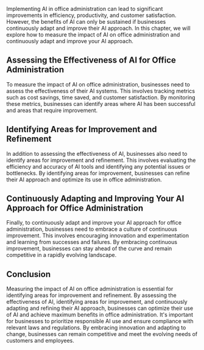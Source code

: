 
Implementing AI in office administration can lead to significant improvements in efficiency, productivity, and customer satisfaction. However, the benefits of AI can only be sustained if businesses continuously adapt and improve their AI approach. In this chapter, we will explore how to measure the impact of AI on office administration and continuously adapt and improve your AI approach.

Assessing the Effectiveness of AI for Office Administration
-----------------------------------------------------------

To measure the impact of AI on office administration, businesses need to assess the effectiveness of their AI systems. This involves tracking metrics such as cost savings, time saved, and customer satisfaction. By monitoring these metrics, businesses can identify areas where AI has been successful and areas that require improvement.

Identifying Areas for Improvement and Refinement
------------------------------------------------

In addition to assessing the effectiveness of AI, businesses also need to identify areas for improvement and refinement. This involves evaluating the efficiency and accuracy of AI tools and identifying any potential issues or bottlenecks. By identifying areas for improvement, businesses can refine their AI approach and optimize its use in office administration.

Continuously Adapting and Improving Your AI Approach for Office Administration
------------------------------------------------------------------------------

Finally, to continuously adapt and improve your AI approach for office administration, businesses need to embrace a culture of continuous improvement. This involves encouraging innovation and experimentation and learning from successes and failures. By embracing continuous improvement, businesses can stay ahead of the curve and remain competitive in a rapidly evolving landscape.

Conclusion
----------

Measuring the impact of AI on office administration is essential for identifying areas for improvement and refinement. By assessing the effectiveness of AI, identifying areas for improvement, and continuously adapting and refining their AI approach, businesses can optimize their use of AI and achieve maximum benefits in office administration. It's important for businesses to prioritize responsible AI use and ensure compliance with relevant laws and regulations. By embracing innovation and adapting to change, businesses can remain competitive and meet the evolving needs of customers and employees.
